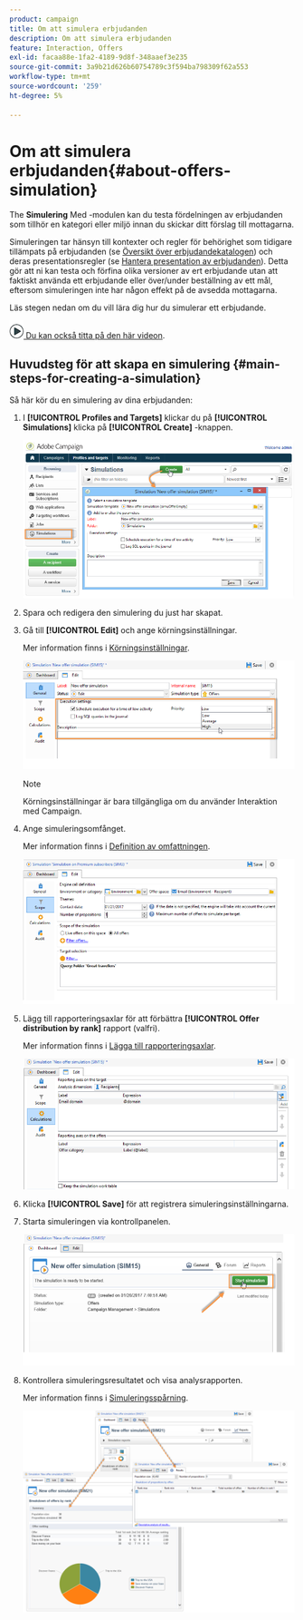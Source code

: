 ```yaml
---
product: campaign
title: Om att simulera erbjudanden
description: Om att simulera erbjudanden
feature: Interaction, Offers
exl-id: facaa88e-1fa2-4189-9d8f-348aaef3e235
source-git-commit: 3a9b21d626b60754789c3f594ba798309f62a553
workflow-type: tm+mt
source-wordcount: '259'
ht-degree: 5%

---
```


# Om att simulera erbjudanden{#about-offers-simulation}



The **Simulering** Med -modulen kan du testa fördelningen av erbjudanden som tillhör en kategori eller miljö innan du skickar ditt förslag till mottagarna.

Simuleringen tar hänsyn till kontexter och regler för behörighet som tidigare tillämpats på erbjudanden (se [Översikt över erbjudandekatalogen](../../interaction/using/offer-catalog-overview.md)) och deras presentationsregler (se [Hantera presentation av erbjudanden](../../interaction/using/managing-offer-presentation.md)). Detta gör att ni kan testa och förfina olika versioner av ert erbjudande utan att faktiskt använda ett erbjudande eller över/under beställning av ett mål, eftersom simuleringen inte har någon effekt på de avsedda mottagarna.

Läs stegen nedan om du vill lära dig hur du simulerar ett erbjudande.

![](assets/do-not-localize/how-to-video.png)[ Du kan också titta på den här videon](https://helpx.adobe.com/campaign/classic/how-to/simulate-offer-in-acv6.html?playlist=/ccx/v1/collection/product/campaign/classic/segment/digital-marketers/explevel/intermediate/applaunch/introduction/collection.ccx.js&amp;ref=helpx.adobe.com).

## Huvudsteg för att skapa en simulering {#main-steps-for-creating-a-simulation}

Så här kör du en simulering av dina erbjudanden:

1. I **[!UICONTROL Profiles and Targets]** klickar du på **[!UICONTROL Simulations]** klicka på **[!UICONTROL Create]** -knappen.

   ![](assets/offer_simulation_001.png)

1. Spara och redigera den simulering du just har skapat.
1. Gå till **[!UICONTROL Edit]** och ange körningsinställningar.

   Mer information finns i [Körningsinställningar](../../interaction/using/execution-settings.md).

   ![](assets/offer_simulation_003.png)

   >[!NOTE]
   >
   >Körningsinställningar är bara tillgängliga om du använder Interaktion med Campaign.

1. Ange simuleringsomfånget.

   Mer information finns i [Definition av omfattningen](../../interaction/using/simulation-scope.md#definition-of-the-scope).

   ![](assets/offer_simulation_004.png)

1. Lägg till rapporteringsaxlar för att förbättra **[!UICONTROL Offer distribution by rank]** rapport (valfri).

   Mer information finns i [Lägga till rapporteringsaxlar](../../interaction/using/simulation-scope.md#adding-reporting-axes).

   ![](assets/offer_simulation_005.png)

1. Klicka **[!UICONTROL Save]** för att registrera simuleringsinställningarna.
1. Starta simuleringen via kontrollpanelen.

   ![](assets/offer_simulation_006.png)

1. Kontrollera simuleringsresultatet och visa analysrapporten.

   Mer information finns i [Simuleringsspårning](../../interaction/using/simulation-tracking.md).

   ![](assets/offer_simulation_007.png)
